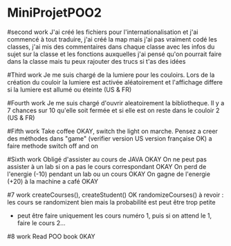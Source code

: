 MiniProjetPOO2
==============
#second work
J'ai créé les fichiers pour l'internationalisation et j'ai commencé à tout traduire, j'ai créé la map mais j'ai pas vraiment
codé les classes, j'ai mis des commentaires dans chaque classe avec les infos du sujet sur la classe et les fonctions auxquelles
j'ai pensé qu'on pourrait faire dans la classe mais tu peux rajouter des trucs si t'as des idées


#Third work
Je me suis chargé de la lumiere pour les couloirs. Lors de la création du couloir la lumiere est activée aléatoirement et l'affichage differe si la lumiere est allumé ou éteinte (US & FR)

#Fourth work
Je me suis chargé d'ouvrir aleatoirement la bibliotheque. Il y a 7 chances sur 10 qu'elle soit fermée et si elle est on reste dans le couloir 2 (US & FR)

#Fifth work
Take coffee OKAY, switch the light on marche. Pensez a creer des méthodes dans "game" (verifier version US version française OK)
a faire methode switch off and on

#Sixth work
Obligé d'assister au cours de JAVA OKAY
On ne peut pas assister à un lab si on a pas le cours correspondant OKAY
On perd de l'energie (-10) pendant un lab ou un cours OKAY
On gagne de l'energie (+20) à la machine a café OKAY

#7 work
createCourses(), createStudent() OK
randomizeCourses() à revoir : les cours se randomizent bien mais la probabilité est peut être trop petite
+ peut être faire uniquement les cours numéro 1, puis si on attend le 1, faire le cours 2...

#8 work
Read POO book 0KAY